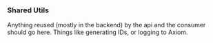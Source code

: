 ### Shared Utils

Anything reused (mostly in the backend) by the api and the consumer should go here. Things like generating IDs, or logging to Axiom.
